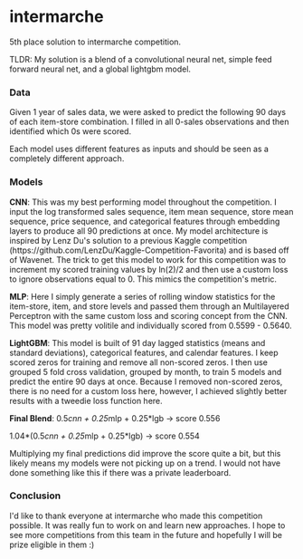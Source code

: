 # intermarche
5th place solution to intermarche competition.

TLDR: My solution is a blend of a convolutional neural net, simple feed forward neural net, and a global lightgbm model.

<h3>Data</h3>
Given 1 year of sales data, we were asked to predict the following 90 days of each item-store combination. I filled in all 0-sales observations and then identified which 0s were scored. 

Each model uses different features as inputs and should be seen as a completely different approach.

<h3>Models</h3>
<b>CNN</b>:
This was my best performing model throughout the competition. I input the log transformed sales sequence, item mean sequence, store mean sequence, price sequence, and categorical features through embedding layers to produce all 90 predictions at once. My model architecture is inspired by Lenz Du's solution to a previous Kaggle competition (https://github.com/LenzDu/Kaggle-Competition-Favorita) and is based off of Wavenet. The trick to get this model to work for this competition was to increment my scored training values by ln(2)/2 and then use a custom loss to ignore observations equal to 0. This mimics the competition's metric.


<b>MLP</b>:
Here I simply generate a series of rolling window statistics for the item-store, item, and store levels and passed them through an Multilayered Perceptron with the same custom loss and scoring concept from the CNN. This model was pretty volitile and individually scored from 0.5599 - 0.5640.


<b>LightGBM</b>:
This model is built of 91 day lagged statistics (means and standard deviations), categorical features, and calendar features. I keep scored zeros for training and remove all non-scored zeros. I then use grouped 5 fold cross validation, grouped by month, to train 5 models and predict the entire 90 days at once. Because I removed non-scored zeros, there is no need for a custom loss here, however, I achieved slightly better results with a tweedie loss function here.

<b>Final Blend</b>:
0.5*cnn + 0.25*mlp + 0.25*lgb -> score 0.556

1.04*(0.5*cnn + 0.25*mlp + 0.25*lgb) -> score 0.554

Multiplying my final predictions did improve the score quite a bit, but this likely means my models were not picking up on a trend. I would not have done something like this if there was a private leaderboard.

<h3>Conclusion</h3>
I'd like to thank everyone at intermarche who made this competition possible. It was really fun to work on and learn new approaches. I hope to see more competitions from this team in the future and hopefully I will be prize eligible in them :)
